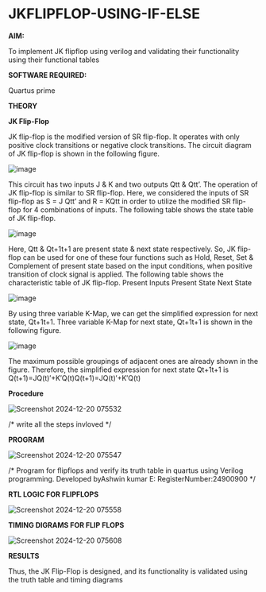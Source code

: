 # JKFLIPFLOP-USING-IF-ELSE

**AIM:** 

To implement  JK flipflop using verilog and validating their functionality using their functional tables

**SOFTWARE REQUIRED:**

Quartus prime

**THEORY**

**JK Flip-Flop**

JK flip-flop is the modified version of SR flip-flop. It operates with only positive clock transitions or negative clock transitions. The circuit diagram of JK flip-flop is shown in the following figure.

![image](https://github.com/naavaneetha/JKFLIPFLOP-USING-IF-ELSE/assets/154305477/a649c30b-232b-4558-b188-fd6c09845180)


This circuit has two inputs J & K and two outputs Qtt & Qtt’. The operation of JK flip-flop is similar to SR flip-flop. Here, we considered the inputs of SR flip-flop as S = J Qtt’ and R = KQtt in order to utilize the modified SR flip-flop for 4 combinations of inputs. The following table shows the state table of JK flip-flop.

![image](https://github.com/naavaneetha/JKFLIPFLOP-USING-IF-ELSE/assets/154305477/c4360742-e8a8-4937-b089-c46c0433f9a3)

 
Here, Qtt & Qt+1t+1 are present state & next state respectively. So, JK flip-flop can be used for one of these four functions such as Hold, Reset, Set & Complement of present state based on the input conditions, when positive transition of clock signal is applied. The following table shows the characteristic table of JK flip-flop. Present Inputs Present State Next State
 
![image](https://github.com/naavaneetha/JKFLIPFLOP-USING-IF-ELSE/assets/154305477/6c275261-a6d5-4c37-a3a7-1e88ca11c4cd)

By using three variable K-Map, we can get the simplified expression for next state, Qt+1t+1. Three variable K-Map for next state, Qt+1t+1 is shown in the following figure.
 
![image](https://github.com/naavaneetha/JKFLIPFLOP-USING-IF-ELSE/assets/154305477/5174f41b-0ce0-4329-a372-6d1943ea6673)

The maximum possible groupings of adjacent ones are already shown in the figure. Therefore, the simplified expression for next state Qt+1t+1 is Q(t+1)=JQ(t)′+K′Q(t)Q(t+1)=JQ(t)′+K′Q(t)

**Procedure**


![Screenshot 2024-12-20 075532](https://github.com/user-attachments/assets/4228d5f0-6bbf-44e1-9978-991708b365f5)


/* write all the steps invloved */

**PROGRAM**

![Screenshot 2024-12-20 075547](https://github.com/user-attachments/assets/c8716bcc-9b1a-4359-81df-c6f9febf14be)


/* Program for flipflops and verify its truth table in quartus using Verilog programming. Developed byAshwin kumar E: RegisterNumber:24900900
*/

**RTL LOGIC FOR FLIPFLOPS**

![Screenshot 2024-12-20 075558](https://github.com/user-attachments/assets/5423e06f-a010-4a6b-ac61-5d17bb386ac1)


**TIMING DIGRAMS FOR FLIP FLOPS**

![Screenshot 2024-12-20 075608](https://github.com/user-attachments/assets/0d86b27e-a946-48fd-8e55-1ffda4ceb988)


**RESULTS**

 Thus, the JK Flip-Flop is designed, and its functionality is validated using the truth table
 and timing diagrams

